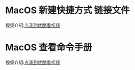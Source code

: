 # MacOS 新建快捷方式 链接文件

视频介绍:[点我到优酷看视频](http://v.youku.com/v_show/id_XMjczNTk5MjA0NA==.html)


# MacOS 查看命令手册

视频介绍:[点我到优酷看视频](http://v.youku.com/v_show/id_XMjczNTk5MzQ2OA==.html)


















